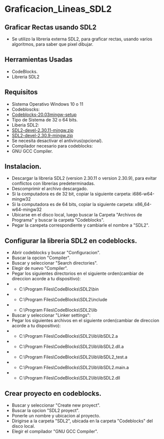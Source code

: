 # Graficacion_Lineas_SDL2

## Graficar Rectas usando SDL2
- Se utilizo la libreria externa SDL2, para graficar rectas, usando varios algoritmos, para saber que pixel dibujar.

## Herramientas Usadas
- CodeBlocks.
- Libreria SDL2

## Requisitos
- Sistema Operativo Windows 10 o 11
- Codebloscks:
- [Codeblocks-20.03mingw-setup](https://www.codeblocks.org/downloads/binaries/)
- Tipo de Sistema de 32 o 64 bits.
- Liberia SDL2:
- [SDL2-devel-2.30.11-mingw.zip](https://github.com/libsdl-org/SDL/releases/tag/release-2.30.11)
- [SDL2-devel-2.30.9-mingw.zip](https://github.com/libsdl-org/SDL/releases/tag/release-2.30.9)
- Se necesita desactivar el antivirus(opcional).
- Compilador necesario para codeblocks:
- GNU GCC Compiler.
  
## Instalacion.
- Descargar la libreria SDL2 (version 2.30.11 o version 2.30.9), para evitar conflictos con librerias predeterminadas.
- Descomprimir el archivo descargado.
- Si la computadora es de 32 bit, copiar la siguiente carpeta: i686-w64-mingw32
- Si la computadora es de 64 bits, copiar la siguiente carpeta: x86_64-w64-mingw32
- Ubicarse en el disco local, luego buscar la Carpeta "Archivos de Programa" y buscar la carpeta "Codeblocks".
- Pegar la carepeta correspondiente y cambiarle el nombre a "SDL2".

## Configurar la libreria SDL2 en codeblocks.
- Abrir codeblocks y buscar "Configuracion".
- Buscar la opcion "Compiler".
- Buscar y seleccionar "Search directories".
- Elegir de nuevo "Compiler".
- Pegar los siguientes directorios en el siguiente orden(cambiar de direccion acorde a tu dispositivo):
- - C:\Program Files\CodeBlocks\SDL2\bin
- - C:\Program Files\CodeBlocks\SDL2\include
- - C:\Program Files\CodeBlocks\SDL2\lib
- Buscar y seleccionar "Linker settings":
- Pegar los siguientes archivos en el siguiente orden(cambiar de direccion acorde a tu dispositivo):
- - C:\Program Files\CodeBlocks\SDL2\lib\libSDL2.a
- - C:\Program Files\CodeBlocks\SDL2\lib\libSDL2.dll.a
- - C:\Program Files\CodeBlocks\SDL2\lib\libSDL2_test.a
- - C:\Program Files\CodeBlocks\SDL2\lib\libSDL2.main.a
- - C:\Program Files\CodeBlocks\SDL2\lib\libSDL2.dll

## Crear proyecto en codeblocks.
- Buscar y seleccionar "Create new proyect".
- Buscar la opcion "SDL2 proyect".
- Ponerle un nombre y ubicacion al proyecto.
- Dirigirse a la carpeta "SDL2", ubicada en la carpeta "Codeblocks" del disco local.
- Elegir el compilador "GNU GCC Compiler".

##

